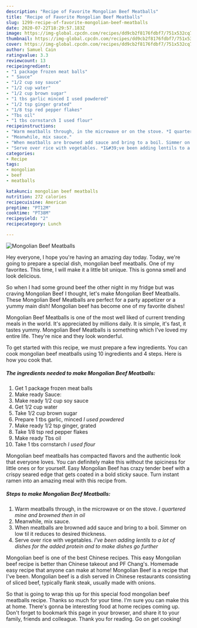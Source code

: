 ```yaml
---
description: "Recipe of Favorite Mongolian Beef Meatballs"
title: "Recipe of Favorite Mongolian Beef Meatballs"
slug: 1299-recipe-of-favorite-mongolian-beef-meatballs
date: 2020-07-22T18:29:57.183Z
image: https://img-global.cpcdn.com/recipes/dd9cb2f8176fdbf7/751x532cq70/mongolian-beef-meatballs-recipe-main-photo.jpg
thumbnail: https://img-global.cpcdn.com/recipes/dd9cb2f8176fdbf7/751x532cq70/mongolian-beef-meatballs-recipe-main-photo.jpg
cover: https://img-global.cpcdn.com/recipes/dd9cb2f8176fdbf7/751x532cq70/mongolian-beef-meatballs-recipe-main-photo.jpg
author: Samuel Cain
ratingvalue: 3.3
reviewcount: 13
recipeingredient:
- "1 package frozen meat balls"
- " Sauce"
- "1/2 cup soy sauce"
- "1/2 cup water"
- "1/2 cup brown sugar"
- "1 tbs garlic minced I used powdered"
- "1/2 tsp ginger grated"
- "1/8 tsp red pepper flakes"
- "Tbs oil"
- "1 tbs cornstarch I used flour"
recipeinstructions:
- "Warm meatballs through, in the microwave or on the stove. *I quartered mine and browned then in oil*"
- "Meanwhile, mix sauce."
- "When meatballs are browned add sauce and bring to a boil. Simmer on low til it reduces to desired thickness."
- "Serve over rice with vegetables. *I&#39;ve been adding lentils to a lot of dishes for the added protein and to make dishes go further*"
categories:
- Recipe
tags:
- mongolian
- beef
- meatballs

katakunci: mongolian beef meatballs 
nutrition: 272 calories
recipecuisine: American
preptime: "PT12M"
cooktime: "PT38M"
recipeyield: "2"
recipecategory: Lunch

---
```



![Mongolian Beef Meatballs](https://img-global.cpcdn.com/recipes/dd9cb2f8176fdbf7/751x532cq70/mongolian-beef-meatballs-recipe-main-photo.jpg)

Hey everyone, I hope you're having an amazing day today. Today, we're going to prepare a special dish, mongolian beef meatballs. One of my favorites. This time, I will make it a little bit unique. This is gonna smell and look delicious.

So when I had some ground beef the other night in my fridge but was craving Mongolian Beef I thought, let&#39;s make Mongolian Beef Meatballs. These Mongolian Beef Meatballs are perfect for a party appetizer or a yummy main dish! Mongolian beef has become one of my favorite dishes!

Mongolian Beef Meatballs is one of the most well liked of current trending meals in the world. It's appreciated by millions daily. It is simple, it's fast, it tastes yummy. Mongolian Beef Meatballs is something which I've loved my entire life. They're nice and they look wonderful.


To get started with this recipe, we must prepare a few ingredients. You can cook mongolian beef meatballs using 10 ingredients and 4 steps. Here is how you cook that.

<!--inarticleads1-->

##### The ingredients needed to make Mongolian Beef Meatballs:

1. Get 1 package frozen meat balls
1. Make ready  Sauce:
1. Make ready 1/2 cup soy sauce
1. Get 1/2 cup water
1. Take 1/2 cup brown sugar
1. Prepare 1 tbs garlic, minced *I used powdered*
1. Make ready 1/2 tsp ginger, grated
1. Take 1/8 tsp red pepper flakes
1. Make ready Tbs oil
1. Take 1 tbs cornstarch *I used flour*


Mongolian beef meatballs has compacted flavors and the authentic look that everyone loves. You can definitely make this without the spiciness for little ones or for yourself. Easy Mongolian Beef has crazy tender beef with a crispy seared edge that gets coated in a bold sticky sauce. Turn instant ramen into an amazing meal with this recipe from. 

<!--inarticleads2-->

##### Steps to make Mongolian Beef Meatballs:

1. Warm meatballs through, in the microwave or on the stove. *I quartered mine and browned then in oil*
1. Meanwhile, mix sauce.
1. When meatballs are browned add sauce and bring to a boil. Simmer on low til it reduces to desired thickness.
1. Serve over rice with vegetables. *I&#39;ve been adding lentils to a lot of dishes for the added protein and to make dishes go further*


Mongolian beef is one of the best Chinese recipes. This easy Mongolian beef recipe is better than Chinese takeout and PF Chang&#39;s. Homemade easy recipe that anyone can make at home! Mongolian Beef is a recipe that I&#39;ve been. Mongolian beef is a dish served in Chinese restaurants consisting of sliced beef, typically flank steak, usually made with onions. 

So that is going to wrap this up for this special food mongolian beef meatballs recipe. Thanks so much for your time. I'm sure you can make this at home. There's gonna be interesting food at home recipes coming up. Don't forget to bookmark this page in your browser, and share it to your family, friends and colleague. Thank you for reading. Go on get cooking!
